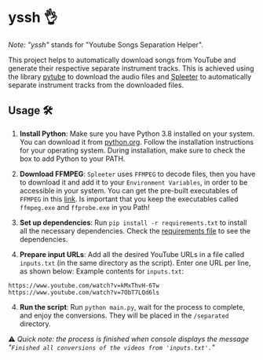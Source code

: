 # yssh 👌

_Note:_ _"yssh"_ stands for "Youtube Songs Separation Helper".

This project helps to automatically download songs from YouTube and generate their respective separate instrument tracks. This is achieved using the library [pytube](https://github.com/pytube/pytube) to download the audio files and [Spleeter](https://github.com/deezer/spleeter) to automatically separate instrument tracks from the downloaded files.

## Usage 🛠
1. **Install Python**: Make sure you have Python 3.8 installed on your system. You can download it from [python.org](https://www.python.org/downloads/release/python-380/). Follow the installation instructions for your operating system. During installation, make sure to check the box to add Python to your PATH.

2. **Download FFMPEG**: `Spleeter` uses `FFMPEG` to decode files, then you have to download it and add it to your `Environment Variables`, in order to be accessible in your system. You can get the pre-built executables of `FFMPEG` in this [link](https://www.gyan.dev/ffmpeg/builds/). Is important that you keep the executables called `ffmpeg.exe` and `ffprobe.exe` in you Path!

3. **Set up dependencies**: Run `pip install -r requirements.txt` to install all the necessary dependencies. Check the [requirements file](requirements.txt) to see the dependencies.

4. **Prepare input URLs**: Add all the desired YouTube URLs in a file called `inputs.txt` (in the same directory as the script). Enter one URL per line, as shown below:
  Example contents for `inputs.txt`:
  ```plain-text
  https://www.youtube.com/watch?v=kMxThvH-6Tw
  https://www.youtube.com/watch?v=7ObT7LQd6ls
  ```

4. **Run the script**: Run `python main.py`, wait for the process to complete, and enjoy the conversions. They will be placed in the `/separated` directory.

  ⚠ _Quick note: the process is finished when console displays the message "`Finished all conversions of the videos from 'inputs.txt'.`"_
